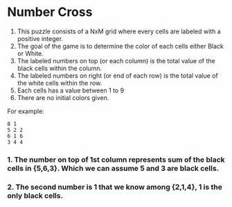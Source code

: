 # Number Cross
1. This puzzle consists of a NxM grid where every cells are labeled with a positive integer.
2. The goal of the game is to determine the color of each cells either Black or White.
3. The labeled numbers on top (or each column) is the total value of the black cells within the column.
4. The labeled numbers on right (or end of each row) is the total value of the white cells within the row.
5. Each cells has a value between 1 to 9
6. There are no initial colors given.

For example:

```
8 1
5 2 2
6 1 6
3 4 4
```

### 1. The number on top of 1st column represents sum of the black cells in {5,6,3}. Which we can assume 5 and 3 are black cells.
### 2. The second number is 1 that we know among {2,1,4}, 1 is the only black cells.
